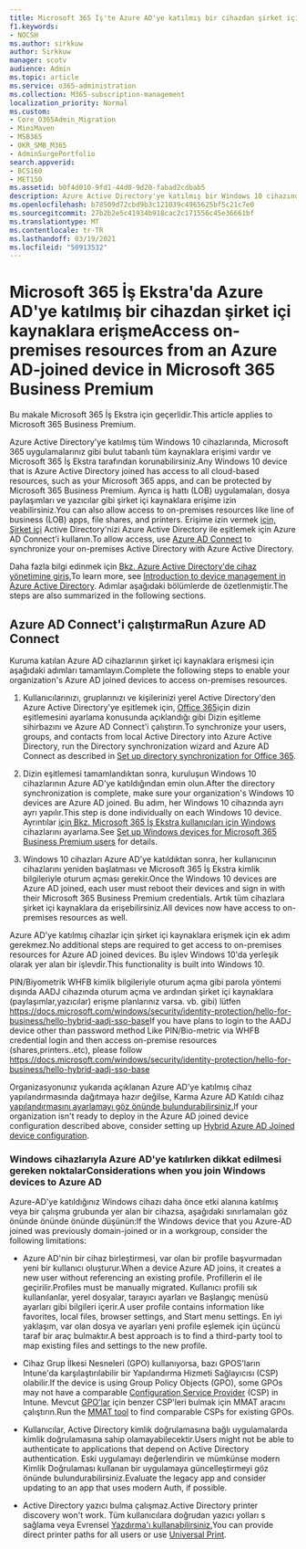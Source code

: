 ```yaml
---
title: Microsoft 365 İş'te Azure AD'ye katılmış bir cihazdan şirket içi kaynaklara erişme
f1.keywords:
- NOCSH
ms.author: sirkkuw
author: Sirkkuw
manager: scotv
audience: Admin
ms.topic: article
ms.service: o365-administration
ms.collection: M365-subscription-management
localization_priority: Normal
ms.custom:
- Core_O365Admin_Migration
- MiniMaven
- MSB365
- OKR_SMB_M365
- AdminSurgePortfolio
search.appverid:
- BCS160
- MET150
ms.assetid: b0f4d010-9fd1-44d0-9d20-fabad2cdbab5
description: Azure Active Directory'ye katılmış bir Windows 10 cihazından iş uygulamaları, dosya paylaşımları ve yazıcılar gibi şirket içi kaynaklara erişmeyi öğrenin.
ms.openlocfilehash: b78509d72cbd9b3c121039c4965625bf5c21c7e0
ms.sourcegitcommit: 27b2b2e5c41934b918cac2c171556c45e36661bf
ms.translationtype: MT
ms.contentlocale: tr-TR
ms.lasthandoff: 03/19/2021
ms.locfileid: "50913532"
---
```

# <a name="access-on-premises-resources-from-an-azure-ad-joined-device-in-microsoft-365-business-premium"></a><span data-ttu-id="9ab8d-103">Microsoft 365 İş Ekstra'da Azure AD'ye katılmış bir cihazdan şirket içi kaynaklara erişme</span><span class="sxs-lookup"><span data-stu-id="9ab8d-103">Access on-premises resources from an Azure AD-joined device in Microsoft 365 Business Premium</span></span>

<span data-ttu-id="9ab8d-104">Bu makale Microsoft 365 İş Ekstra için geçerlidir.</span><span class="sxs-lookup"><span data-stu-id="9ab8d-104">This article applies to Microsoft 365 Business Premium.</span></span>

<span data-ttu-id="9ab8d-105">Azure Active Directory'ye katılmış tüm Windows 10 cihazlarında, Microsoft 365 uygulamalarınız gibi bulut tabanlı tüm kaynaklara erişimi vardır ve Microsoft 365 İş Ekstra tarafından korunabilirsiniz.</span><span class="sxs-lookup"><span data-stu-id="9ab8d-105">Any Windows 10 device that is Azure Active Directory joined has access to all cloud-based resources, such as your Microsoft 365 apps, and can be protected by Microsoft 365 Business Premium.</span></span> <span data-ttu-id="9ab8d-106">Ayrıca iş hattı (LOB) uygulamaları, dosya paylaşımları ve yazıcılar gibi şirket içi kaynaklara erişime izin veabilirsiniz.</span><span class="sxs-lookup"><span data-stu-id="9ab8d-106">You can also allow access to on-premises resources like line of business (LOB) apps, file shares, and printers.</span></span> <span data-ttu-id="9ab8d-107">Erişime izin vermek [için, Şirket içi](/azure/active-directory/connect/active-directory-aadconnect) Active Directory'nizi Azure Active Directory ile eşitlemek için Azure AD Connect'i kullanın.</span><span class="sxs-lookup"><span data-stu-id="9ab8d-107">To allow access, use [Azure AD Connect](/azure/active-directory/connect/active-directory-aadconnect) to synchronize your on-premises Active Directory with Azure Active Directory.</span></span> 

<span data-ttu-id="9ab8d-108">Daha fazla bilgi edinmek için [Bkz. Azure Active Directory'de cihaz yönetimine giriş.](/azure/active-directory/device-management-introduction)</span><span class="sxs-lookup"><span data-stu-id="9ab8d-108">To learn more, see [Introduction to device management in Azure Active Directory](/azure/active-directory/device-management-introduction).</span></span>
<span data-ttu-id="9ab8d-109">Adımlar aşağıdaki bölümlerde de özetlenmiştir.</span><span class="sxs-lookup"><span data-stu-id="9ab8d-109">The steps are also summarized in the following sections.</span></span>
 
## <a name="run-azure-ad-connect"></a><span data-ttu-id="9ab8d-110">Azure AD Connect'i çalıştırma</span><span class="sxs-lookup"><span data-stu-id="9ab8d-110">Run Azure AD Connect</span></span>

<span data-ttu-id="9ab8d-111">Kuruma katılan Azure AD cihazlarının şirket içi kaynaklara erişmesi için aşağıdaki adımları tamamlayın.</span><span class="sxs-lookup"><span data-stu-id="9ab8d-111">Complete the following steps to enable your organization's Azure AD joined devices to access on-premises resources.</span></span>
  
1. <span data-ttu-id="9ab8d-112">Kullanıcılarınızı, gruplarınızı ve kişilerinizi yerel Active Directory'den Azure Active Directory'ye eşitlemek için, [Office 365](../enterprise/set-up-directory-synchronization.md)için dizin eşitlemesini ayarlama konusunda açıklandığı gibi Dizin eşitleme sihirbazını ve Azure AD Connect'i çalıştırın.</span><span class="sxs-lookup"><span data-stu-id="9ab8d-112">To synchronize your users, groups, and contacts from local Active Directory into Azure Active Directory, run the Directory synchronization wizard and Azure AD Connect as described in [Set up directory synchronization for Office 365](../enterprise/set-up-directory-synchronization.md).</span></span>
    
2. <span data-ttu-id="9ab8d-113">Dizin eşitlemesi tamamlandıktan sonra, kuruluşun Windows 10 cihazlarının Azure AD'ye katıldığından emin olun.</span><span class="sxs-lookup"><span data-stu-id="9ab8d-113">After the directory synchronization is complete, make sure your organization's Windows 10 devices are Azure AD joined.</span></span> <span data-ttu-id="9ab8d-114">Bu adım, her Windows 10 cihazında ayrı ayrı yapılır.</span><span class="sxs-lookup"><span data-stu-id="9ab8d-114">This step is done individually on each Windows 10 device.</span></span> <span data-ttu-id="9ab8d-115">Ayrıntılar [için Bkz. Microsoft 365 İş Ekstra kullanıcıları için Windows](set-up-windows-devices.md) cihazlarını ayarlama.</span><span class="sxs-lookup"><span data-stu-id="9ab8d-115">See [Set up Windows devices for Microsoft 365 Business Premium users](set-up-windows-devices.md) for details.</span></span> 
    
3. <span data-ttu-id="9ab8d-116">Windows 10 cihazları Azure AD'ye katıldıktan sonra, her kullanıcının cihazlarını yeniden başlatması ve Microsoft 365 İş Ekstra kimlik bilgileriyle oturum açması gerekir.</span><span class="sxs-lookup"><span data-stu-id="9ab8d-116">Once the Windows 10 devices are Azure AD joined, each user must reboot their devices and sign in with their Microsoft 365 Business Premium credentials.</span></span> <span data-ttu-id="9ab8d-117">Artık tüm cihazlara şirket içi kaynaklara da erişebilirsiniz.</span><span class="sxs-lookup"><span data-stu-id="9ab8d-117">All devices now have access to on-premises resources as well.</span></span>
    
<span data-ttu-id="9ab8d-118">Azure AD'ye katılmış cihazlar için şirket içi kaynaklara erişmek için ek adım gerekmez.</span><span class="sxs-lookup"><span data-stu-id="9ab8d-118">No additional steps are required to get access to on-premises resources for Azure AD joined devices.</span></span> <span data-ttu-id="9ab8d-119">Bu işlev Windows 10'da yerleşik olarak yer alan bir işlevdir.</span><span class="sxs-lookup"><span data-stu-id="9ab8d-119">This functionality is built into Windows 10.</span></span> 

<span data-ttu-id="9ab8d-120">PIN/Biyometrik WHFB kimlik bilgileriyle oturum açma gibi parola yöntemi dışında AADJ cihazında oturum açma ve ardından şirket içi kaynaklara (paylaşımlar,yazıcılar) erişme planlarınız varsa. vb. gibi) lütfen https://docs.microsoft.com/windows/security/identity-protection/hello-for-business/hello-hybrid-aadj-sso-base</span><span class="sxs-lookup"><span data-stu-id="9ab8d-120">If you have plans to login to the AADJ device other than password method Like PIN/Bio-metric via WHFB credential login and then access on-premise resources (shares,printers..etc), please follow https://docs.microsoft.com/windows/security/identity-protection/hello-for-business/hello-hybrid-aadj-sso-base</span></span>
  
<span data-ttu-id="9ab8d-121">Organizasyonunız yukarıda açıklanan Azure AD'ye katılmış cihaz yapılandırmasında dağıtmaya hazır değilse, Karma Azure AD Katıldı cihaz [yapılandırmasını ayarlamayı göz önünde bulundurabilirsiniz.](manage-windows-devices.md)</span><span class="sxs-lookup"><span data-stu-id="9ab8d-121">If your organization isn't ready to deploy in the Azure AD joined device configuration described above, consider setting up [Hybrid Azure AD Joined device configuration](manage-windows-devices.md).</span></span>
  
### <a name="considerations-when-you-join-windows-devices-to-azure-ad"></a><span data-ttu-id="9ab8d-122">Windows cihazlarıyla Azure AD'ye katılırken dikkat edilmesi gereken noktalar</span><span class="sxs-lookup"><span data-stu-id="9ab8d-122">Considerations when you join Windows devices to Azure AD</span></span>

<span data-ttu-id="9ab8d-123">Azure-AD'ye katıldığınız Windows cihazı daha önce etki alanına katılmış veya bir çalışma grubunda yer alan bir cihazsa, aşağıdaki sınırlamaları göz önünde önünde önünde düşünün:</span><span class="sxs-lookup"><span data-stu-id="9ab8d-123">If the Windows device that you Azure-AD joined was previously domain-joined or in a workgroup, consider the following limitations:</span></span>
  
- <span data-ttu-id="9ab8d-124">Azure AD'nin bir cihaz birleştirmesi, var olan bir profile başvurmadan yeni bir kullanıcı oluşturur.</span><span class="sxs-lookup"><span data-stu-id="9ab8d-124">When a device Azure AD joins, it creates a new user without referencing an existing profile.</span></span> <span data-ttu-id="9ab8d-125">Profillerin el ile geçirilir.</span><span class="sxs-lookup"><span data-stu-id="9ab8d-125">Profiles must be manually migrated.</span></span> <span data-ttu-id="9ab8d-126">Kullanıcı profili sık kullanılanlar, yerel dosyalar, tarayıcı ayarları ve Başlangıç menüsü ayarları gibi bilgileri içerir.</span><span class="sxs-lookup"><span data-stu-id="9ab8d-126">A user profile contains information like favorites, local files, browser settings, and Start menu settings.</span></span> <span data-ttu-id="9ab8d-127">En iyi yaklaşım, var olan dosya ve ayarları yeni profile eşlemek için üçüncü taraf bir araç bulmaktır.</span><span class="sxs-lookup"><span data-stu-id="9ab8d-127">A best approach is to find a third-party tool to map existing files and settings to the new profile.</span></span>

- <span data-ttu-id="9ab8d-128">Cihaz Grup İlkesi Nesneleri (GPO) kullanıyorsa, bazı GPOS'ların Intune'da karşılaştırılabilir bir Yapılandırma Hizmeti Sağlayıcısı [](/windows/configuration/provisioning-packages/how-it-pros-can-use-configuration-service-providers) (CSP) olabilir.</span><span class="sxs-lookup"><span data-stu-id="9ab8d-128">If the device is using Group Policy Objects (GPO), some GPOs may not have a comparable [Configuration Service Provider](/windows/configuration/provisioning-packages/how-it-pros-can-use-configuration-service-providers) (CSP) in Intune.</span></span> <span data-ttu-id="9ab8d-129">Mevcut [GPO'lar](https://www.microsoft.com/download/details.aspx?id=45520) için benzer CSP'leri bulmak için MMAT aracını çalıştırın.</span><span class="sxs-lookup"><span data-stu-id="9ab8d-129">Run the [MMAT tool](https://www.microsoft.com/download/details.aspx?id=45520) to find comparable CSPs for existing GPOs.</span></span>

- <span data-ttu-id="9ab8d-130">Kullanıcılar, Active Directory kimlik doğrulamasına bağlı uygulamalarda kimlik doğrulamasına sahip olamayabilecektir.</span><span class="sxs-lookup"><span data-stu-id="9ab8d-130">Users might not be able to authenticate to applications that depend on Active Directory authentication.</span></span> <span data-ttu-id="9ab8d-131">Eski uygulamayı değerlendirin ve mümkünse modern Kimlik Doğrulaması kullanan bir uygulamaya güncelleştirmeyi göz önünde bulundurabilirsiniz.</span><span class="sxs-lookup"><span data-stu-id="9ab8d-131">Evaluate the legacy app and consider updating to an app that uses modern Auth, if possible.</span></span>

- <span data-ttu-id="9ab8d-132">Active Directory yazıcı bulma çalışmaz.</span><span class="sxs-lookup"><span data-stu-id="9ab8d-132">Active Directory printer discovery won't work.</span></span> <span data-ttu-id="9ab8d-133">Tüm kullanıcılara doğrudan yazıcı yolları s sağlama veya Evrensel [Yazdırma'ı kullanabilirsiniz.](/universal-print/)</span><span class="sxs-lookup"><span data-stu-id="9ab8d-133">You can provide direct printer paths for all users or use [Universal Print](/universal-print/).</span></span>